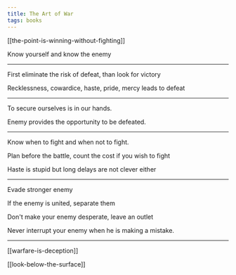 ```yaml
---
title: The Art of War
tags: books
---
```



[[the-point-is-winning-without-fighting]]

Know yourself and know the enemy 

---

First eliminate the risk of defeat, than look for victory 

Recklessness, cowardice, haste, pride, mercy leads to defeat

---

To secure ourselves is in our hands. 

Enemy provides the opportunity to be defeated. 

---


Know when to fight and when not to fight. 

Plan before the battle, count the cost if you wish to fight 

Haste is stupid but long delays are not clever either

---

Evade stronger enemy

If the enemy is united, separate them 

Don't make your enemy desperate, leave an outlet 

Never interrupt your enemy when he is making a mistake.

---

[[warfare-is-deception]]

[[look-below-the-surface]]


